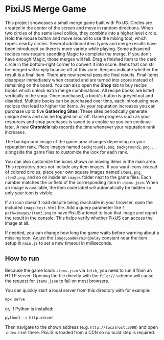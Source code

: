 # PixiJS Merge Game

This project showcases a small merge game built with PixiJS. Circles are created
in the center of the screen and move in random directions. When two circles of
the same level collide, they combine into a higher level circle. Hold the mouse
button and move around to use the mixing tool, which repels nearby circles.
Several additional item types and merge results have been introduced so there is
more variety while playing. Some advanced recipes now require spending Magic to
complete the merge. If you don't have enough Magic, those merges will fail.
Drag a finished item to the dark circle in the bottom-right corner to convert it
into score. Items that can still be merged will simply bounce off of this zone.
Recipes indicate whether the result is a final item. There are now several
possible final results. Final items disappear immediately when created and are
turned into score instead of remaining on the board.
You can also open the **Shop** tab to buy recipe books which unlock extra merge
combinations. All recipe books are listed vertically in the shop. Once
purchased, a book's button is greyed out and disabled. Multiple books can be
purchased over time, each introducing new recipes that lead to higher tier
items. As your reputation increases you can purchase up to five **Gathering
Sites**. These sites periodically generate unique items and can be toggled on or
off. Game progress such as your resources and shop purchases is saved to a
cookie so you can continue later. A new **Chronicle** tab records the time
whenever your reputation rank increases.

The background image of the game area changes depending on your reputation
rank. Place images named `background1.png`, `background2.png`, ... alongside the
game files to customize the look for each rank.

You can also customize the icons shown on moving items in the main area.
This repository does not include any item images. If you want icons instead of
colored circles, place your own square images named `item1.png`, `item2.png`,
and so on inside an `images` folder next to the game files. Each number matches
the `id` field of the corresponding item in `items.json`. When an image is
available, the item code label will automatically be hidden so only your icon is
visible.

If an icon doesn't load despite being reachable in your browser, open the
included `image-test.html` file. Add a query parameter like
`?path=images/item3.png` to have PixiJS attempt to load that image and report the
result in the console. This helps verify whether PixiJS can access the image at
all.

If needed, you can change how long the game waits before warning about a
missing icon. Adjust the `imageLoadWarningDelay` constant near the item setup in
`main.js` to set a new timeout in milliseconds.

## How to run

Because the game loads `items.json` via `fetch`, you need to run it from an
HTTP server. Opening the file directly with the `file://` scheme will cause the
request for `items.json` to fail on most browsers.

You can quickly start a local server from this directory with for example:

```bash
npx serve
```

or, if Python is installed:

```bash
python3 -m http.server
```

Then navigate to the shown address (e.g. `http://localhost:3000`) and open
`index.html` there. PixiJS is loaded from a CDN so no build step is required.
